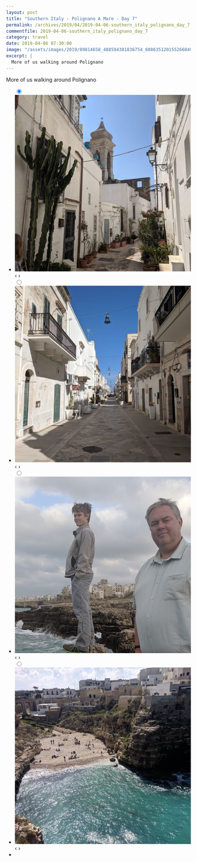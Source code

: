 ```yaml
---
layout: post
title: "Southern Italy - Polignano A Mare - Day 7"
permalink: /archives/2019/04/2019-04-06-southern_italy_polignano_day_7.html
commentfile: 2019-04-06-southern_italy_polignano_day_7
category: travel
date: 2019-04-06 07:30:00
image: "/assets/images/2019/89814658_488594381836754_6086351201552668495_n_18001687615304596.jpg"
excerpt: |
  More of us walking around Polignano
---
```


More of us walking around Polignano

<ul class="slides">
    <input type="radio" name="radio-btn" id="img-1" checked="checked" />
    <li class="slide-container">
        <div class="slide">
          <a href="/assets/images/2019/54511641_303548973673786_832775520141495731_n_17958991480255583.jpg"><img src="/assets/images/2019/54511641_303548973673786_832775520141495731_n_17958991480255583.jpg" /></a>
        </div>			
    	<div class="nav">
      	     <label for="img-4" class="prev">&#x2039;</label>
      	     <label for="img-2" class="next">&#x203a;</label>
    	 </div>
    </li>    <input type="radio" name="radio-btn" id="img-2"  />
    <li class="slide-container">
        <div class="slide">
          <a href="/assets/images/2019/56182696_830440873957925_7704856145259903226_n_18053514721060501.jpg"><img src="/assets/images/2019/56182696_830440873957925_7704856145259903226_n_18053514721060501.jpg" /></a>
        </div>			
    	<div class="nav">
      	     <label for="img-1" class="prev">&#x2039;</label>
      	     <label for="img-3" class="next">&#x203a;</label>
    	 </div>
    </li>    <input type="radio" name="radio-btn" id="img-3"  />
    <li class="slide-container">
        <div class="slide">
          <a href="/assets/images/2019/56645143_2113137608770061_3287690888380096859_n_18019308763154493.jpg"><img src="/assets/images/2019/56645143_2113137608770061_3287690888380096859_n_18019308763154493.jpg" /></a>
        </div>			
    	<div class="nav">
      	     <label for="img-2" class="prev">&#x2039;</label>
      	     <label for="img-4" class="next">&#x203a;</label>
    	 </div>
    </li>
    <input type="radio" name="radio-btn" id="img-4" />
    <li class="slide-container">
        <div class="slide">
          <a href="/assets/images/2019/56264457_452402125325149_87775450640894075_n_17886940282314774.jpg"><img src="/assets/images/2019/56264457_452402125325149_87775450640894075_n_17886940282314774.jpg" /></a>
        </div>
    	<div class="nav">
      	     <label for="img-3" class="prev">&#x2039;</label>
      	     <label for="img-1" class="next">&#x203a;</label>
    	 </div>
    </li>
  <li class="nav-dots">
      <label for="img-1" class="nav-dot" id="img-dot-1"></label>
      <label for="img-2" class="nav-dot" id="img-dot-2"></label>
      <label for="img-3" class="nav-dot" id="img-dot-3"></label>
      <label for="img-4" class="nav-dot" id="img-dot-4"></label>
  </li>
</ul>
